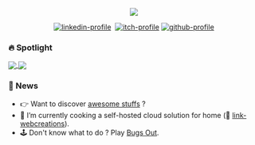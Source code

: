 <!--
**bigbrozer/bigbrozer** is a ✨ _special_ ✨ repository because its `README.md` (this file) appears on your GitHub profile.

Here are some ideas to get you started:

- 🔭 I’m currently working on ...
- 🌱 I’m currently learning ...
- 👯 I’m looking to collaborate on ...
- 🤔 I’m looking for help with ...
- 💬 Ask me about ...
- 📫 How to reach me: ...
- 😄 Pronouns: ...
- ⚡ Fun fact: ...
-->

<div align="center">

<p>
  <img src="https://github-readme-stats.vercel.app/api?username=bigbrozer&count_private=true&hide_rank=true&show_icons=true&hide_title=true&theme=tokyonight&show=reviews,prs_merged" />
</p>

<p>
  <a href="https://www.linkedin.com/in/bigbrozer" target="_blank"><img src="https://img.shields.io/badge/LinkedIn-0077B5?style=for-the-badge&logo=linkedin&logoColor=white" alt="linkedin-profile" /></a>&nbsp;
  <a href="https://bigbrozer.itch.io/" target="_blank"><img src="https://img.shields.io/badge/Itch.io-FA5C5C?style=for-the-badge&logo=itchdotio&logoColor=white" alt="itch-profile" /></a>
  <a href="https://github.com/bigbrozer" target="_blank"><img src="https://img.shields.io/badge/GitHub-100000?style=for-the-badge&logo=github&logoColor=white" alt="github-profile" /></a>
</p>

</div>

### 🔥 Spotlight

<a href="https://github.com/la-chevre-grisette/infra">
  <img align="center" src="https://github-readme-stats.vercel.app/api/pin/?username=la-chevre-grisette&repo=infra&show_owner=true" />
</a>
<a href="https://github.com/bigbrozer/publii-luci-theme">
  <img align="center" src="https://github-readme-stats.vercel.app/api/pin/?username=bigbrozer&repo=publii-luci-theme&show_owner=true" />
</a>

### 📰 News

- 👉 Want to discover [awesome stuffs](https://bigbrozer.github.io/awesomeness/) ?
- 🔭 I’m currently cooking a self-hosted cloud solution for home (👋 [link-webcreations](https://github.com/link-webcreations)).
- 🕹 Don't know what to do ? Play [Bugs Out](https://bigbrozer.itch.io/bugs-out).
